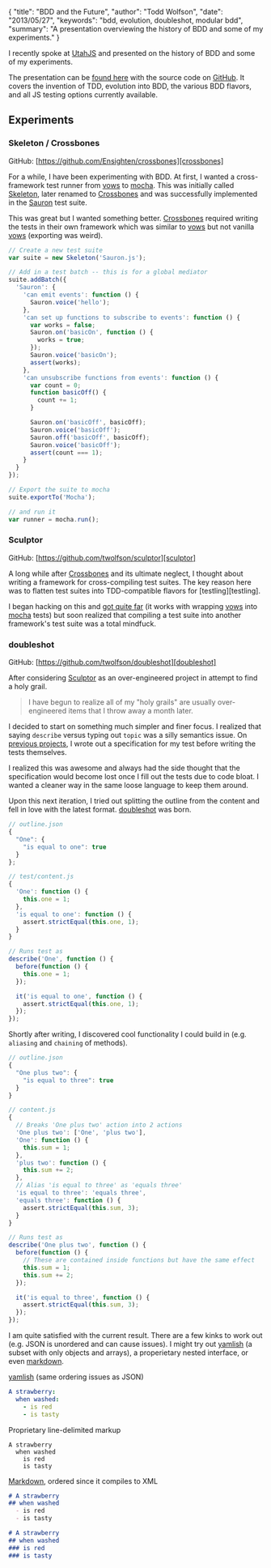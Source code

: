 {
  "title": "BDD and the Future",
  "author": "Todd Wolfson",
  "date": "2013/05/27",
  "keywords": "bdd, evolution, doubleshot, modular bdd",
  "summary": "A presentation overviewing the history of BDD and some of my experiments."
}

I recently spoke at [UtahJS][utahjs] and presented on the history of BDD and some of my experiments.

The presentation can be [found here][presentation] with the source code on [GitHub][source]. It covers the invention of TDD, evolution into BDD, the various BDD flavors, and all JS testing options currently available.

[utahjs]: https://twitter.com/utjs
[presentation]: http://twolfson.github.io/behavioral-driven-development-and-the-future-presentation/utahjs/index.html
[source]: https://github.com/twolfson/behavioral-driven-development-and-the-future-presentation/

## Experiments
### Skeleton / Crossbones
GitHub: [https://github.com/Ensighten/crossbones][crossbones]

For a while, I have been experimenting with BDD. At first, I wanted a cross-framework test runner from [vows][vows] to [mocha][mocha]. This was initially called [Skeleton][skeleton], later renamed to [Crossbones][crossbones] and was successfully implemented in the [Sauron][sauron] test suite.

[vows]: http://vowsjs.org/
[mocha]: http://visionmedia.github.io/mocha/
[skeleton]: https://github.com/Ensighten/Sauron/blob/9fde7eceba9c21dbb123676fe607ac93561b2e51/src-test/Skeleton.js
[crossbones]: https://github.com/Ensighten/crossbones
[sauron]: https://github.com/Ensighten/Sauron/blob/9fde7eceba9c21dbb123676fe607ac93561b2e51/src-test/Sauron.test.js

This was great but I wanted something better. [Crossbones][crossbones] required writing the tests in their own framework which was similar to [vows][vows] but not vanilla [vows][vows] (exporting was weird).

```js
// Create a new test suite
var suite = new Skeleton('Sauron.js');

// Add in a test batch -- this is for a global mediator
suite.addBatch({
  'Sauron': {
    'can emit events': function () {
      Sauron.voice('hello');
    },
    'can set up functions to subscribe to events': function () {
      var works = false;
      Sauron.on('basicOn', function () {
        works = true;
      });
      Sauron.voice('basicOn');
      assert(works);
    },
    'can unsubscribe functions from events': function () {
      var count = 0;
      function basicOff() {
        count += 1;
      }

      Sauron.on('basicOff', basicOff);
      Sauron.voice('basicOff');
      Sauron.off('basicOff', basicOff);
      Sauron.voice('basicOff');
      assert(count === 1);
    }
  }
});

// Export the suite to mocha
suite.exportTo('Mocha');

// and run it
var runner = mocha.run();
```

### Sculptor
GitHub: [https://github.com/twolfson/sculptor][sculptor]

A long while after [Crossbones][crossbones] and its ultimate neglect, I thought about writing a framework for cross-compiling test suites. The key reason here was to flatten test suites into TDD-compatible flavors for [testling][testling].

I began hacking on this and [got quite far][sculptor] (it works with wrapping [vows][vows] into [mocha][mocha] tests) but soon realized that compiling a test suite into another framework's test suite was a total mindfuck.

[sculptor]: https://github.com/twolfson/sculptor

### doubleshot
GitHub: [https://github.com/twolfson/doubleshot][doubleshot]

After considering [Sculptor][sculptor] as an over-engineered project in attempt to find a holy grail.

>    I have begun to realize all of my "holy grails" are usually over-engineered items that I throw away a month later.

I decided to start on something much simpler and finer focus. I realized that saying `describe` versus typing out `topic` was a silly semantics issue. On [previous projects][mason-outline], I wrote out a specification for my test before writing the tests themselves.

[doubleshot]: https://github.com/twolfson/doubleshot
[mason-outline]: https://github.com/twolfson/Mason.js/blob/0622fe3879eab880c81e6f6095db828b813ff146/src-test/Mason.test.js

I realized this was awesome and always had the side thought that the specification would become lost once I fill out the tests due to code bloat. I wanted a cleaner way in the same loose language to keep them around.

Upon this next iteration, I tried out splitting the outline from the content and fell in love with the latest format. [doubleshot][doubleshot] was born.

```js
// outline.json
{
  "One": {
    "is equal to one": true
  }
};

// test/content.js
{
  'One': function () {
    this.one = 1;
  },
  'is equal to one': function () {
    assert.strictEqual(this.one, 1);
  }
}

// Runs test as
describe('One', function () {
  before(function () {
    this.one = 1;
  });

  it('is equal to one', function () {
    assert.strictEqual(this.one, 1);
  });
});
```

Shortly after writing, I discovered cool functionality I could build in (e.g. `aliasing` and `chaining` of methods).

```js
// outline.json
{
  "One plus two": {
    "is equal to three": true
  }
}

// content.js
{
  // Breaks 'One plus two' action into 2 actions
  'One plus two': ['One', 'plus two'],
  'One': function () {
    this.sum = 1;
  },
  'plus two': function () {
    this.sum += 2;
  },
  // Alias 'is equal to three' as 'equals three'
  'is equal to three': 'equals three',
  'equals three': function () {
    assert.strictEqual(this.sum, 3);
  }
}

// Runs test as
describe('One plus two', function () {
  before(function () {
    // These are contained inside functions but have the same effect
    this.sum = 1;
    this.sum += 2;
  });

  it('is equal to three', function () {
    assert.strictEqual(this.sum, 3);
  });
});
```

I am quite satisfied with the current result. There are a few kinks to work out (e.g. JSON is unordered and can cause issues). I might try out [yamlish][yamlish] (a subset with only objects and arrays), a properietary nested interface, or even [markdown][markdown].

[yamlish]: https://github.com/isaacs/yamlish
[markdown]: http://daringfireball.net/projects/markdown/

[yamlish][yamlish] (same ordering issues as JSON)

```yaml
A strawberry:
  when washed:
    - is red
    - is tasty
```

Proprietary line-delimited markup

```
A strawberry
  when washed
    is red
    is tasty
```

[Markdown][markdown], ordered since it compiles to XML

```markdown
# A strawberry
## when washed
  - is red
  - is tasty
```

```markdown
# A strawberry
## when washed
### is red
### is tasty
```